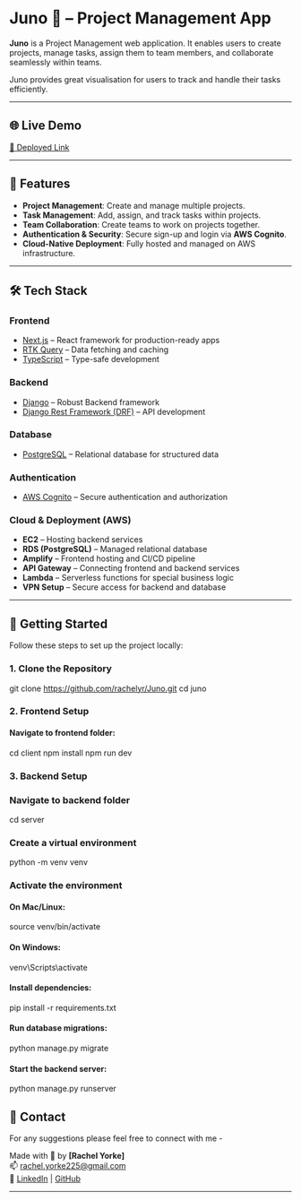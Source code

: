 
# Juno 🚀 – Project Management App  

**Juno** is a Project Management web application. It enables users to create projects, manage tasks, assign them to team members, and collaborate seamlessly within teams.

Juno provides great visualisation for users to track and handle their tasks efficiently.

---

## 🌐 Live Demo

[🚀 Deployed Link](https://main.d7m56ktijbm4w.amplifyapp.com/) 

---

## 🌟 Features  
- **Project Management**: Create and manage multiple projects.  
- **Task Management**: Add, assign, and track tasks within projects.  
- **Team Collaboration**: Create teams to work on projects together.
- **Authentication & Security**: Secure sign-up and login via **AWS Cognito**.  
- **Cloud-Native Deployment**: Fully hosted and managed on AWS infrastructure.  

---

## 🛠 Tech Stack  

### Frontend  
- [Next.js](https://nextjs.org/) – React framework for production-ready apps  
- [RTK Query](https://redux-toolkit.js.org/rtk-query/overview) – Data fetching and caching 
- [TypeScript](https://www.typescriptlang.org/) – Type-safe development  

### Backend  
- [Django](https://www.djangoproject.com/) – Robust Backend framework
- [Django Rest Framework (DRF)](https://www.django-rest-framework.org/) – API development  

### Database  
- [PostgreSQL](https://www.postgresql.org/) – Relational database for structured data  

### Authentication  
- [AWS Cognito](https://aws.amazon.com/cognito/) – Secure authentication and authorization  

### Cloud & Deployment (AWS)  
- **EC2** – Hosting backend services  
- **RDS (PostgreSQL)** – Managed relational database  
- **Amplify** – Frontend hosting and CI/CD pipeline  
- **API Gateway** – Connecting frontend and backend services  
- **Lambda** – Serverless functions for special business logic  
- **VPN Setup** – Secure access for backend and database  

---

## 🚀 Getting Started  

Follow these steps to set up the project locally:  

### 1. Clone the Repository
git clone https://github.com/rachelyr/Juno.git
cd juno

### 2. Frontend Setup
#### Navigate to frontend folder:
cd client
npm install
npm run dev

### 3. Backend Setup
### Navigate to backend folder
cd server

### Create a virtual environment
python -m venv venv

### Activate the environment
#### On Mac/Linux:
source venv/bin/activate
#### On Windows:
venv\Scripts\activate

#### Install dependencies:
pip install -r requirements.txt

#### Run database migrations:
python manage.py migrate

#### Start the backend server:
python manage.py runserver

## 📧 Contact
For any suggestions please feel free to connect with me -

Made with 💙 by **[Rachel Yorke]**  
📫 rachel.yorke225@gmail.com  
🔗 [LinkedIn](https://linkedin.com/in/rachel-mary-yorke-0a1814254) | [GitHub](https://github.com/rachelyr)

---
